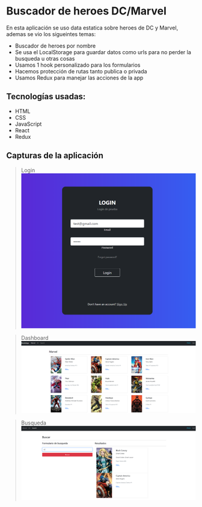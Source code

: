 # Buscador de heroes DC/Marvel
En esta aplicación se uso data estatica sobre heroes de DC y Marvel, ademas se vio los sigueintes temas:
- Buscador de heroes por nombre
- Se usa el LocalStorage para guardar datos como urls para no perder la busqueda u otras cosas
- Usamos 1 hook personalizado para los formularios
- Hacemos protección de rutas tanto publica o privada
- Usamos Redux para manejar las acciones de la app

## Tecnologías usadas:
- HTML
- CSS
- JavaScript
- React
- Redux

## Capturas de la aplicación
>Login
![](screenshot/bg1.PNG)

> Dashboard
![](screenshot/bg2.PNG)

>Busqueda
![](screenshot/bg3.PNG)

